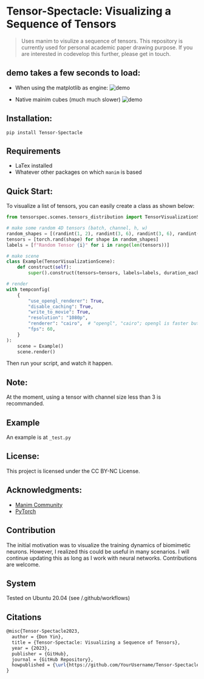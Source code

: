 # Tensor-Spectacle: Visualizing a Sequence of Tensors
> Uses manim to visulize a sequence of tensors.
> This repository is currently used for personal academic paper drawing purpose. If you are interested in codevelop this further, please get in touch.

## demo takes a few seconds to load:
- When using the matplotlib as engine:
![demo](https://github.com/Don-Yin/Tensor-Spectacle/blob/36e25d87ca4653a9711b082fc224b13563507745/assets/TensorsDistribution_matplotlib.gif)


<!-- https://github.com/Don-Yin/Tensor-Spectacle/blob/c0531bb52893ef3680bb6583b11361a83b8445b4/assets/TensorsDistribution_matplotlib.mp4 -->

<!-- https://youtu.be/iDXUqODD-wY -->

- Native mainim cubes (much much slower)
![demo](https://github.com/Don-Yin/Tensor-Spectacle/blob/36e25d87ca4653a9711b082fc224b13563507745/assets/TensorsDistribution_native.gif)

<!-- 
https://github.com/Don-Yin/Tensor-Spectacle/blob/c0531bb52893ef3680bb6583b11361a83b8445b4/assets/TensorsDistribution_native.mp4 -->

<!-- https://youtu.be/Ir833TAy8Bk -->



## Installation:
```pip install Tensor-Spectacle```

## Requirements
- LaTex installed
- Whatever other packages on which ```manim``` is based

## Quick Start:
To visualize a list of tensors, you can easily create a class as shown below:
```python
from tensorspec.scenes.tensors_distribution import TensorVisualizationScene

# make some random 4D tensors (batch, channel, h, w)
random_shapes = [(randint(1, 2), randint(3, 6), randint(3, 6), randint(3, 6)) for _ in range(3)]
tensors = [torch.rand(shape) for shape in random_shapes]
labels = [f"Random Tensor {i}" for i in range(len(tensors))]

# make scene
class Example(TensorVisualizationScene):
    def construct(self):
        super().construct(tensors=tensors, labels=labels, duration_each=0.8, duration_gap=1, engine="matplotlib")

# render
with tempconfig(
    {
        "use_opengl_renderer": True,
        "disable_caching": True,
        "write_to_movie": True,
        "resolution": "1080p",
        "renderer": "cairo",  # "opengl", "cairo"; opengl is faster but manim community at the moment has some issues
        "fps": 60,
    }
):
    scene = Example()
    scene.render()
```

Then run your script, and watch it happen.

## Note:
At the moment, using a tensor with channel size less than 3 is recommanded.

## Example
An example is at ```_test.py```

## License:
This project is licensed under the CC BY-NC License.

## Acknowledgments:
- [Manim Community](https://www.manim.community/)
- [PyTorch](https://pytorch.org/)

## Contribution
The initial motivation was to visualize the training dynamics of biomimetic neurons. However, I realized this could be useful in many scenarios. I will continue updating this as long as I work with neural networks. Contributions are welcome.

## System
Tested on Ubuntu 20.04 (see /.github/workflows)

## Citations
```latex
@misc{Tensor-Spectacle2023,
  author = {Don Yin},
  title = {Tensor-Spectacle: Visualizing a Sequence of Tensors},
  year = {2023},
  publisher = {GitHub},
  journal = {GitHub Repository},
  howpublished = {\url{https://github.com/YourUsername/Tensor-Spectacle}},
}
```
